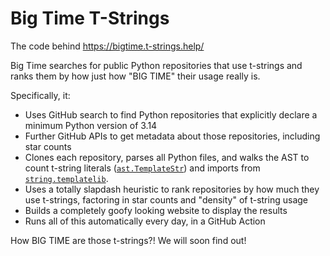 # Big Time T-Strings

The code behind https://bigtime.t-strings.help/

Big Time searches for public Python repositories that use t-strings and ranks them by how just how "BIG TIME" their usage really is.

Specifically, it:

- Uses GitHub search to find Python repositories that explicitly declare a minimum Python version of 3.14
- Further GitHub APIs to get metadata about those repositories, including star counts
- Clones each repository, parses all Python files, and walks the AST to count t-string literals ([`ast.TemplateStr`](https://docs.python.org/3/library/ast.html#ast.TemplateStr)) and imports from [`string.templatelib`](https://docs.python.org/3/library/string.templatelib.html).
- Uses a totally slapdash heuristic to rank repositories by how much they use t-strings, factoring in star counts and "density" of t-string usage
- Builds a completely goofy looking website to display the results
- Runs all of this automatically every day, in a GitHub Action

How BIG TIME are those t-strings?! We will soon find out!
